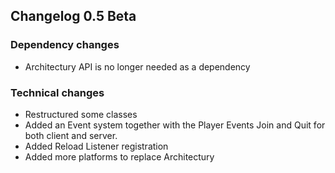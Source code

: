 ## Changelog 0.5 Beta
### Dependency changes
* Architectury API is no longer needed as a dependency

### Technical changes
* Restructured some classes
* Added an Event system together with the Player Events Join and Quit for both client and server.
* Added Reload Listener registration
* Added more platforms to replace Architectury
